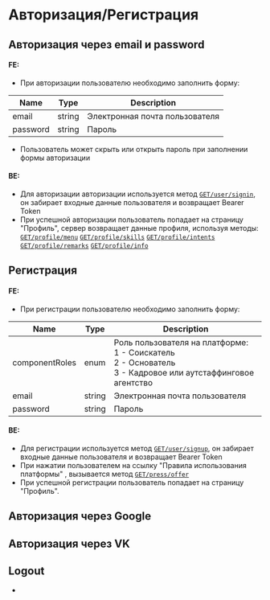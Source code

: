 # Авторизация/Регистрация

## Авторизация через email и password

#### FE:
* При авторизации пользователю необходимо заполнить форму:

|Name|Type|Description|
|-|--------|---|
|email|string|Электронная почта пользователя|
|password|string|Пароль|

* Пользователь может скрыть или открыть пароль при заполнении формы авторизации

#### BE:

* Для авторизации авторизации используется метод [`GET/user/signin`](https://leoka-estetica-dev.ru.net/swagger/index.html), он забирает входные данные пользователя и возвращает Bearer Token
* При успешной авторизации пользователь попадает на страницу "Профиль", сервер возвращает данные профиля, используя методы:
[`GET/profile/menu`](https://leoka-estetica-dev.ru.net/swagger/index.html)
[`GET/profile/skills`](https://leoka-estetica-dev.ru.net/swagger/index.html)
[`GET/profile/intents`](https://leoka-estetica-dev.ru.net/swagger/index.html)
[`GET/profile/remarks`](https://leoka-estetica-dev.ru.net/swagger/index.html)
[`GET/profile/info`](https://leoka-estetica-dev.ru.net/swagger/index.html)

## Регистрация 

#### FE:
* При регистрации пользователю необходимо заполнить форму:

|Name|Type|Description|
|-|--------|---|
|componentRoles|enum|Роль пользователя на платформе:<br>  1 - Соискатель <br>2 - Основатель<br>3 - Кадровое или аутстаффинговое агентство|
|email|string|Электронная почта пользователя|
|password|string|Пароль|

#### BE:

* Для регистрации используется метод [`GET/user/signup`](https://leoka-estetica-dev.ru.net/swagger/index.html), он забирает входные данные пользователя и возвращает Bearer Token
* При нажатии пользователем на ссылку "Правила использования платформы" , вызывается метод [`GET/press/offer`](https://leoka-estetica-dev.ru.net/swagger/index.html)
* При успешной регистрации пользователь попадает на страницу "Профиль".

## Авторизация через Google



## Авторизация через VK


## Logout
* 
